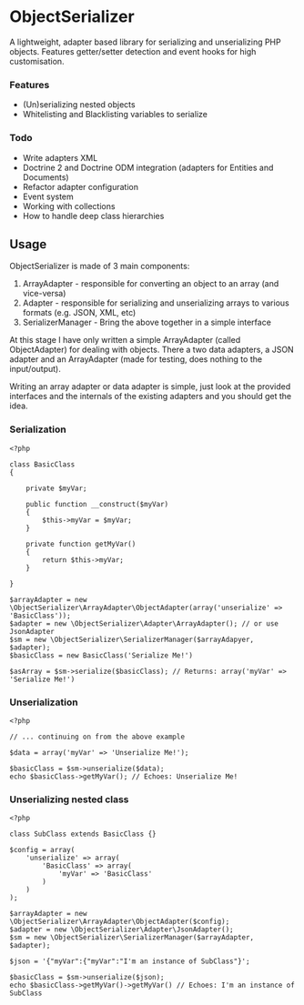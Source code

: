 # ObjectSerializer

A lightweight, adapter based library for serializing and unserializing PHP objects. Features getter/setter detection
and event hooks for high customisation.

### Features

 * (Un)serializing nested objects
 * Whitelisting and Blacklisting variables to serialize

### Todo

 * Write adapters XML
 * Doctrine 2 and Doctrine ODM integration (adapters for Entities and Documents)
 * Refactor adapter configuration
 * Event system
 * Working with collections
 * How to handle deep class hierarchies

## Usage

ObjectSerializer is made of 3 main components:

 1. ArrayAdapter - responsible for converting an object to an array (and vice-versa)
 2. Adapter - responsible for serializing and unserializing arrays to various formats (e.g. JSON, XML, etc)
 3. SerializerManager - Bring the above together in a simple interface

At this stage I have only written a simple ArrayAdapter (called ObjectAdapter) for dealing with objects. There a two
data adapters, a JSON adapter and an ArrayAdapter (made for testing, does nothing to the input/output).

Writing an array adapter or data adapter is simple, just look at the provided interfaces and the internals of the
existing adapters and you should get the idea.

### Serialization

    <?php

    class BasicClass
    {

        private $myVar;

        public function __construct($myVar)
        {
            $this->myVar = $myVar;
        }

        private function getMyVar()
        {
            return $this->myVar;
        }

    }

    $arrayAdapter = new \ObjectSerializer\ArrayAdapter\ObjectAdapter(array('unserialize' => 'BasicClass'));
    $adapter = new \ObjectSerializer\Adapter\ArrayAdapter(); // or use JsonAdapter
    $sm = new \ObjectSerializer\SerializerManager($arrayAdapyer, $adapter);
    $basicClass = new BasicClass('Serialize Me!')

    $asArray = $sm->serialize($basicClass); // Returns: array('myVar' => 'Serialize Me!')

### Unserialization

    <?php

    // ... continuing on from the above example

    $data = array('myVar' => 'Unserialize Me!');

    $basicClass = $sm->unserialize($data);
    echo $basicClass->getMyVar(); // Echoes: Unserialize Me!

### Unserializing nested class

    <?php

    class SubClass extends BasicClass {}

    $config = array(
        'unserialize' => array(
            'BasicClass' => array(
                'myVar' => 'BasicClass'
            )
        )
    );

    $arrayAdapter = new \ObjectSerializer\ArrayAdapter\ObjectAdapter($config);
    $adapter = new \ObjectSerializer\Adapter\JsonAdapter();
    $sm = new \ObjectSerializer\SerializerManager($arrayAdapter, $adapter);

    $json = '{"myVar":{"myVar":"I'm an instance of SubClass"}';

    $basicClass = $sm->unserialize($json);
    echo $basicClass->getMyVar()->getMyVar() // Echoes: I'm an instance of SubClass